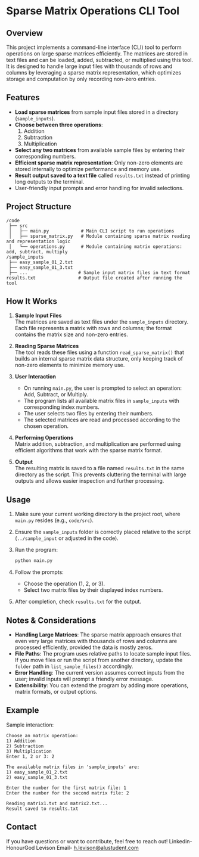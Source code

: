 # Sparse Matrix Operations CLI Tool

## Overview

This project implements a command-line interface (CLI) tool to perform operations on large sparse matrices efficiently. The matrices are stored in text files and can be loaded, added, subtracted, or multiplied using this tool. It is designed to handle large input files with thousands of rows and columns by leveraging a sparse matrix representation, which optimizes storage and computation by only recording non-zero entries.

## Features

- **Load sparse matrices** from sample input files stored in a directory (`sample_inputs`).
- **Choose between three operations**:  
  1. Addition  
  2. Subtraction  
  3. Multiplication  
- **Select any two matrices** from available sample files by entering their corresponding numbers.
- **Efficient sparse matrix representation**: Only non-zero elements are stored internally to optimize performance and memory use.
- **Result output saved to a text file** called `results.txt` instead of printing long outputs to the terminal.
- User-friendly input prompts and error handling for invalid selections.

## Project Structure

```
/code
 ├── src
 │   ├── main.py            # Main CLI script to run operations
 │   ├── sparse_matrix.py   # Module containing sparse matrix reading and representation logic
 │   └── operations.py      # Module containing matrix operations: add, subtract, multiply
/sample_inputs
 ├── easy_sample_01_2.txt
 ├── easy_sample_01_3.txt
 ├── ...                   # Sample input matrix files in text format
results.txt                # Output file created after running the tool
```

## How It Works

1. **Sample Input Files**  
   The matrices are saved as text files under the `sample_inputs` directory. Each file represents a matrix with rows and columns; the format contains the matrix size and non-zero entries.

2. **Reading Sparse Matrices**  
   The tool reads these files using a function `read_sparse_matrix()` that builds an internal sparse matrix data structure, only keeping track of non-zero elements to minimize memory use.

3. **User Interaction**  
   - On running `main.py`, the user is prompted to select an operation: Add, Subtract, or Multiply.  
   - The program lists all available matrix files in `sample_inputs` with corresponding index numbers.  
   - The user selects two files by entering their numbers.  
   - The selected matrices are read and processed according to the chosen operation.

4. **Performing Operations**  
   Matrix addition, subtraction, and multiplication are performed using efficient algorithms that work with the sparse matrix format.

5. **Output**  
   The resulting matrix is saved to a file named `results.txt` in the same directory as the script. This prevents cluttering the terminal with large outputs and allows easier inspection and further processing.

## Usage

1. Make sure your current working directory is the project root, where `main.py` resides (e.g., `code/src`).

2. Ensure the `sample_inputs` folder is correctly placed relative to the script (`../sample_input` or adjusted in the code).

3. Run the program:
   ```bash
   python main.py
   ```

4. Follow the prompts:
   - Choose the operation (1, 2, or 3).
   - Select two matrix files by their displayed index numbers.

5. After completion, check `results.txt` for the output.

## Notes & Considerations

- **Handling Large Matrices**: The sparse matrix approach ensures that even very large matrices with thousands of rows and columns are processed efficiently, provided the data is mostly zeros.
- **File Paths**: The program uses relative paths to locate sample input files. If you move files or run the script from another directory, update the `folder` path in `list_sample_files()` accordingly.
- **Error Handling**: The current version assumes correct inputs from the user; invalid inputs will prompt a friendly error message.
- **Extensibility**: You can extend the program by adding more operations, matrix formats, or output options.

## Example

Sample interaction:

```
Choose an matrix operation:
1) Addition
2) Subtraction
3) Multiplication
Enter 1, 2 or 3: 2

The available matrix files in 'sample_inputs' are:
1) easy_sample_01_2.txt
2) easy_sample_01_3.txt

Enter the number for the first matrix file: 1
Enter the number for the second matrix file: 2

Reading matrix1.txt and matrix2.txt...
Result saved to results.txt
```

## Contact

If you have questions or want to contribute, feel free to reach out!
Linkedin- HonourGod Levison
Email- h.levison@alustudent.com